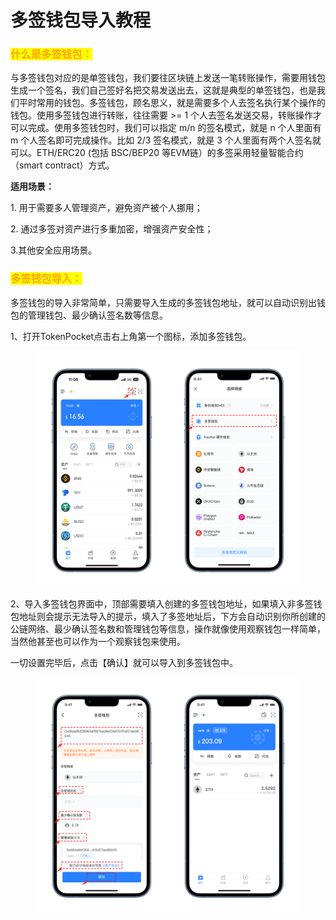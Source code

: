 # 多签钱包导入教程

### <mark style="color:orange;">什么是多签钱包：</mark> <a href="#shen-me-shi-duo-qian-qian-bao" id="shen-me-shi-duo-qian-qian-bao"></a>

与多签钱包对应的是单签钱包，我们要往区块链上发送一笔转账操作，需要用钱包生成一个签名，我们自己签好名把交易发送出去，这就是典型的单签钱包，也是我们平时常用的钱包。多签钱包，顾名思义，就是需要多个人去签名执行某个操作的钱包。使用多签钱包进行转账，往往需要 >= 1 个人去签名发送交易，转账操作才可以完成。使用多签钱包时，我们可以指定 m/n 的签名模式，就是 n 个人里面有 m 个人签名即可完成操作。比如 2/3 签名模式，就是 3 个人里面有两个人签名就可以。ETH/ERC20 (包括 BSC/BEP20 等EVM链）的多签采用轻量智能合约（smart contract）方式。

**适用场景：**

1\. 用于需要多人管理资产，避免资产被个人挪用；

2\. 通过多签对资产进行多重加密，增强资产安全性；

3.其他安全应用场景。

### <mark style="color:orange;">多签钱包导入：</mark> <a href="#duo-qian-qian-bao-chuang-jian" id="duo-qian-qian-bao-chuang-jian"></a>

多签钱包的导入非常简单，只需要导入生成的多签钱包地址，就可以自动识别出钱包的管理钱包、最少确认签名数等信息。

1、打开TokenPocket点击右上角第一个图标，添加多签钱包。

<figure><img src="../../.gitbook/assets/image (14).png" alt=""><figcaption></figcaption></figure>

2、导入多签钱包界面中，顶部需要填入创建的多签钱包地址，如果填入非多签钱包地址则会提示无法导入的提示，填入了多签地址后，下方会自动识别你所创建的公链网络、最少确认签名数和管理钱包等信息，操作就像使用观察钱包一样简单，当然他甚至也可以作为一个观察钱包来使用。

一切设置完毕后，点击【确认】就可以导入到多签钱包中。

<figure><img src="../../.gitbook/assets/image (19).png" alt=""><figcaption></figcaption></figure>
